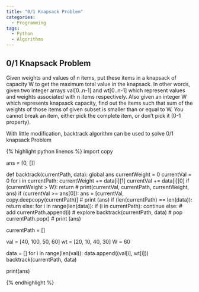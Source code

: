 ```yaml
---
title: "0/1 Knapsack Problem"
categories:
  - Programming
tags:
  - Python
  - Algorithms
---
```


## 0/1 Knapsack Problem

Given weights and values of n items, put these items in a knapsack of capacity W to get the maximum total value in the knapsack. In other words, given two integer arrays val[0..n-1] and wt[0..n-1] which represent values and weights associated with n items respectively. Also given an integer W which represents knapsack capacity, find out the items such that sum of the weights of those items of given subset is smaller than or equal to W. You cannot break an item, either pick the complete item, or don’t pick it (0-1 property).

With little modification, backtrack algorithm can be used to solve 0/1 knapsack Problem


{% highlight python linenos %}
import copy

ans = [0, []]

def backtrack(currentPath, data):
    global ans
    currentWeight = 0
    currentVal = 0
    for i in currentPath:
        currentWeight += data[i][1]
        currentVal += data[i][0]
        if (currentWeight > W):
            return
    # print(currentVal, currentPath, currentWeight, ans)
    if (currentVal >= ans[0]):
        ans = [currentVal, copy.deepcopy(currentPath)]
        # print (ans)
    if (len(currentPath) == len(data)):
        return
    else:
        for i in range(len(data)):
            if (i in currentPath):
                continue
            else:
                # add
                currentPath.append(i)
                # explore
                backtrack(currentPath, data)
                # pop
                currentPath.pop()
                # print (ans)


currentPath = []

val = [40, 100, 50, 60]
wt = [20, 10, 40, 30]
W = 60

data = []
for i in range(len(val)):
    data.append((val[i], wt[i]))
backtrack(currentPath, data)

print(ans)

{% endhighlight %}
